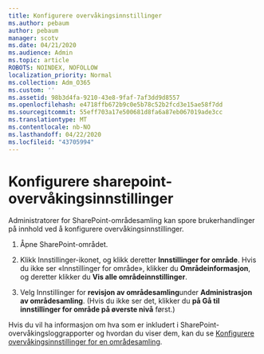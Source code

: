 ```yaml
---
title: Konfigurere overvåkingsinnstillinger
ms.author: pebaum
author: pebaum
manager: scotv
ms.date: 04/21/2020
ms.audience: Admin
ms.topic: article
ROBOTS: NOINDEX, NOFOLLOW
localization_priority: Normal
ms.collection: Adm_O365
ms.custom: ''
ms.assetid: 98b3d4fa-9210-43e8-9faf-7af3dd9d8557
ms.openlocfilehash: e4718ffb672b9c0e5b78c52b2fcd3e15ae58f7dd
ms.sourcegitcommit: 55eff703a17e500681d8fa6a87eb067019ade3cc
ms.translationtype: MT
ms.contentlocale: nb-NO
ms.lasthandoff: 04/22/2020
ms.locfileid: "43705994"
---
```

# <a name="configure-sharepoint-audit-settings"></a>Konfigurere sharepoint-overvåkingsinnstillinger

Administratorer for SharePoint-områdesamling kan spore brukerhandlinger på innhold ved å konfigurere overvåkingsinnstillinger.
  
1. Åpne SharePoint-området.
    
2. Klikk Innstillinger-ikonet, og klikk deretter **Innstillinger for område**. Hvis du ikke ser «Innstillinger for område», klikker du **Områdeinformasjon**, og deretter klikker du **Vis alle områdeinnstillinger**.
    
3. Velg Innstillinger for **revisjon av områdesamling**under **Administrasjon av områdesamling**. (Hvis du ikke ser det, klikker du **på Gå til innstillinger for område på øverste nivå** først.) 
    
Hvis du vil ha informasjon om hva som er inkludert i SharePoint-overvåkingsloggrapporter og hvordan du viser dem, kan du se [Konfigurere overvåkingsinnstillinger for en områdesamling](https://go.microsoft.com/fwlink/?linkid=404050).
  

